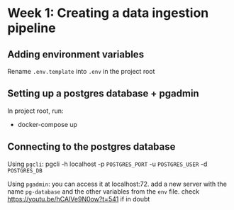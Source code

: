 # Week 1: Creating a data ingestion pipeline

## Adding environment variables

Rename `.env.template` into `.env` in the project root

## Setting up a postgres database + pgadmin

In project root, run:
* docker-compose up

## Connecting to the postgres database

Using `pgcli`: pgcli -h localhost -p `POSTGRES_PORT` -u `POSTGRES_USER` -d `POSTGRES_DB`

Using `pgadmin`: you can access it at localhost:72. add a new server with the name `pg-database` and the other variables from the `env` file. check https://youtu.be/hCAIVe9N0ow?t=541 if in doubt
